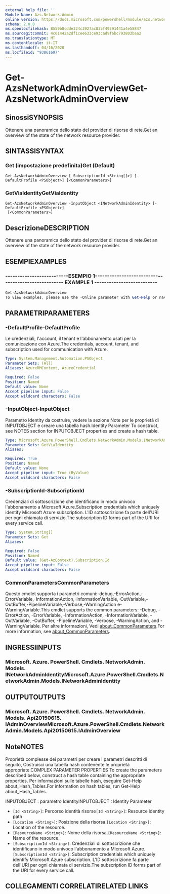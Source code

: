 ```yaml
---
external help file: ''
Module Name: Azs.Network.Admin
online version: https://docs.microsoft.com/powershell/module/azs.network.admin/get-azsnetworkadminoverview
schema: 2.0.0
ms.openlocfilehash: 8559b8cdde324c3927ac835f49291441a4e58847
ms.sourcegitcommit: 4c61442a2df1cee633ce93cad9f6bc793803baa2
ms.translationtype: MT
ms.contentlocale: it-IT
ms.lasthandoff: 04/16/2020
ms.locfileid: "93861697"
---
```

# <span data-ttu-id="70923-101">Get-AzsNetworkAdminOverview</span><span class="sxs-lookup"><span data-stu-id="70923-101">Get-AzsNetworkAdminOverview</span></span>

## <span data-ttu-id="70923-102">Sinossi</span><span class="sxs-lookup"><span data-stu-id="70923-102">SYNOPSIS</span></span>
<span data-ttu-id="70923-103">Ottenere una panoramica dello stato del provider di risorse di rete.</span><span class="sxs-lookup"><span data-stu-id="70923-103">Get an overview of the state of the network resource provider.</span></span>

## <span data-ttu-id="70923-104">SINTASSI</span><span class="sxs-lookup"><span data-stu-id="70923-104">SYNTAX</span></span>

### <span data-ttu-id="70923-105">Get (impostazione predefinita)</span><span class="sxs-lookup"><span data-stu-id="70923-105">Get (Default)</span></span>
```
Get-AzsNetworkAdminOverview [-SubscriptionId <String[]>] [-DefaultProfile <PSObject>] [<CommonParameters>]
```

### <span data-ttu-id="70923-106">GetViaIdentity</span><span class="sxs-lookup"><span data-stu-id="70923-106">GetViaIdentity</span></span>
```
Get-AzsNetworkAdminOverview -InputObject <INetworkAdminIdentity> [-DefaultProfile <PSObject>]
 [<CommonParameters>]
```

## <span data-ttu-id="70923-107">Descrizione</span><span class="sxs-lookup"><span data-stu-id="70923-107">DESCRIPTION</span></span>
<span data-ttu-id="70923-108">Ottenere una panoramica dello stato del provider di risorse di rete.</span><span class="sxs-lookup"><span data-stu-id="70923-108">Get an overview of the state of the network resource provider.</span></span>

## <span data-ttu-id="70923-109">ESEMPI</span><span class="sxs-lookup"><span data-stu-id="70923-109">EXAMPLES</span></span>

### <span data-ttu-id="70923-110">--------------------------ESEMPIO 1--------------------------</span><span class="sxs-lookup"><span data-stu-id="70923-110">-------------------------- EXAMPLE 1 --------------------------</span></span>
```powershell
Get-AzsNetworkAdminOverview
To view examples, please use the -Online parameter with Get-Help or navigate to: https://docs.microsoft.com/powershell/module/azs.network.admin/get-azsnetworkadminoverview
```



## <span data-ttu-id="70923-111">PARAMETRI</span><span class="sxs-lookup"><span data-stu-id="70923-111">PARAMETERS</span></span>

### <span data-ttu-id="70923-112">-DefaultProfile</span><span class="sxs-lookup"><span data-stu-id="70923-112">-DefaultProfile</span></span>
<span data-ttu-id="70923-113">Le credenziali, l'account, il tenant e l'abbonamento usati per la comunicazione con Azure.</span><span class="sxs-lookup"><span data-stu-id="70923-113">The credentials, account, tenant, and subscription used for communication with Azure.</span></span>

```yaml
Type: System.Management.Automation.PSObject
Parameter Sets: (All)
Aliases: AzureRMContext, AzureCredential

Required: False
Position: Named
Default value: None
Accept pipeline input: False
Accept wildcard characters: False

```

### <span data-ttu-id="70923-114">-InputObject</span><span class="sxs-lookup"><span data-stu-id="70923-114">-InputObject</span></span>
<span data-ttu-id="70923-115">Parametro Identity da costruire, vedere la sezione Note per le proprietà di INPUTOBJECT e creare una tabella hash.</span><span class="sxs-lookup"><span data-stu-id="70923-115">Identity Parameter To construct, see NOTES section for INPUTOBJECT properties and create a hash table.</span></span>

```yaml
Type: Microsoft.Azure.PowerShell.Cmdlets.NetworkAdmin.Models.INetworkAdminIdentity
Parameter Sets: GetViaIdentity
Aliases:

Required: True
Position: Named
Default value: None
Accept pipeline input: True (ByValue)
Accept wildcard characters: False

```

### <span data-ttu-id="70923-116">-SubscriptionId</span><span class="sxs-lookup"><span data-stu-id="70923-116">-SubscriptionId</span></span>
<span data-ttu-id="70923-117">Credenziali di sottoscrizione che identificano in modo univoco l'abbonamento a Microsoft Azure.</span><span class="sxs-lookup"><span data-stu-id="70923-117">Subscription credentials which uniquely identify Microsoft Azure subscription.</span></span>
<span data-ttu-id="70923-118">L'ID sottoscrizione fa parte dell'URI per ogni chiamata di servizio.</span><span class="sxs-lookup"><span data-stu-id="70923-118">The subscription ID forms part of the URI for every service call.</span></span>

```yaml
Type: System.String[]
Parameter Sets: Get
Aliases:

Required: False
Position: Named
Default value: (Get-AzContext).Subscription.Id
Accept pipeline input: False
Accept wildcard characters: False

```

### <span data-ttu-id="70923-119">CommonParameters</span><span class="sxs-lookup"><span data-stu-id="70923-119">CommonParameters</span></span>
<span data-ttu-id="70923-120">Questo cmdlet supporta i parametri comuni:-debug,-ErrorAction,-ErrorVariable,-InformationAction,-InformationVariable,-OutVariable,-OutBuffer,-PipelineVariable,-Verbose,-WarningAction e-WarningVariable.</span><span class="sxs-lookup"><span data-stu-id="70923-120">This cmdlet supports the common parameters: -Debug, -ErrorAction, -ErrorVariable, -InformationAction, -InformationVariable, -OutVariable, -OutBuffer, -PipelineVariable, -Verbose, -WarningAction, and -WarningVariable.</span></span> <span data-ttu-id="70923-121">Per altre informazioni, Vedi [about_CommonParameters](http://go.microsoft.com/fwlink/?LinkID=113216).</span><span class="sxs-lookup"><span data-stu-id="70923-121">For more information, see [about_CommonParameters](http://go.microsoft.com/fwlink/?LinkID=113216).</span></span>

## <span data-ttu-id="70923-122">INGRESSI</span><span class="sxs-lookup"><span data-stu-id="70923-122">INPUTS</span></span>

### <span data-ttu-id="70923-123">Microsoft. Azure. PowerShell. Cmdlets. NetworkAdmin. Models. INetworkAdminIdentity</span><span class="sxs-lookup"><span data-stu-id="70923-123">Microsoft.Azure.PowerShell.Cmdlets.NetworkAdmin.Models.INetworkAdminIdentity</span></span>

## <span data-ttu-id="70923-124">OUTPUT</span><span class="sxs-lookup"><span data-stu-id="70923-124">OUTPUTS</span></span>

### <span data-ttu-id="70923-125">Microsoft. Azure. PowerShell. Cmdlets. NetworkAdmin. Models. Api20150615. IAdminOverview</span><span class="sxs-lookup"><span data-stu-id="70923-125">Microsoft.Azure.PowerShell.Cmdlets.NetworkAdmin.Models.Api20150615.IAdminOverview</span></span>



## <span data-ttu-id="70923-126">Note</span><span class="sxs-lookup"><span data-stu-id="70923-126">NOTES</span></span>

<span data-ttu-id="70923-127">Proprietà complesse dei parametri per creare i parametri descritti di seguito, Costruisci una tabella hash contenente le proprietà appropriate.</span><span class="sxs-lookup"><span data-stu-id="70923-127">COMPLEX PARAMETER PROPERTIES To create the parameters described below, construct a hash table containing the appropriate properties.</span></span> <span data-ttu-id="70923-128">Per informazioni sulle tabelle hash, eseguire Get-Help about_Hash_Tables.</span><span class="sxs-lookup"><span data-stu-id="70923-128">For information on hash tables, run Get-Help about_Hash_Tables.</span></span>

<span data-ttu-id="70923-129">INPUTOBJECT <INetworkAdminIdentity> : parametro Identity</span><span class="sxs-lookup"><span data-stu-id="70923-129">INPUTOBJECT <INetworkAdminIdentity>: Identity Parameter</span></span>
  - <span data-ttu-id="70923-130">`[Id <String>]`: Percorso identità risorse</span><span class="sxs-lookup"><span data-stu-id="70923-130">`[Id <String>]`: Resource identity path</span></span>
  - <span data-ttu-id="70923-131">`[Location <String>]`: Posizione della risorsa.</span><span class="sxs-lookup"><span data-stu-id="70923-131">`[Location <String>]`: Location of the resource.</span></span>
  - <span data-ttu-id="70923-132">`[ResourceName <String>]`: Nome della risorsa.</span><span class="sxs-lookup"><span data-stu-id="70923-132">`[ResourceName <String>]`: Name of the resource.</span></span>
  - <span data-ttu-id="70923-133">`[SubscriptionId <String>]`: Credenziali di sottoscrizione che identificano in modo univoco l'abbonamento a Microsoft Azure.</span><span class="sxs-lookup"><span data-stu-id="70923-133">`[SubscriptionId <String>]`: Subscription credentials which uniquely identify Microsoft Azure subscription.</span></span> <span data-ttu-id="70923-134">L'ID sottoscrizione fa parte dell'URI per ogni chiamata di servizio.</span><span class="sxs-lookup"><span data-stu-id="70923-134">The subscription ID forms part of the URI for every service call.</span></span>

## <span data-ttu-id="70923-135">COLLEGAMENTI CORRELATI</span><span class="sxs-lookup"><span data-stu-id="70923-135">RELATED LINKS</span></span>

